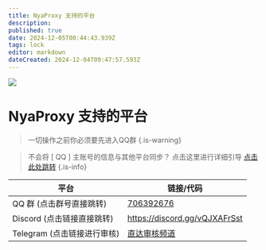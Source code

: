```yaml
---
title: NyaProxy 支持的平台
description: 
published: true
date: 2024-12-05T00:44:43.939Z
tags: lock
editor: markdown
dateCreated: 2024-12-04T09:47:57.593Z
---
```


![](https://img.shields.io/badge/locked-red?style=for-the-badge)
# NyaProxy 支持的平台
> 一切操作之前你必须要先进入QQ群
{.is-warning}

> 不会将 [ QQ ] 主账号的信息与其他平台同步？
点击这里进行详细引导 [点击此处跳转](https://wiki.milkawa.xyz/zh/faq/how-to-bind)
{.is-info}

|平台|链接/代码|
|-|-|
|QQ 群 (点击群号直接跳转) <i class="fa-brands fa-qq"></i> |[706392676](https://qm.qq.com/q/o95GU22ml2)|
|Discord (点击链接直接跳转) <i class="fa-brands fa-discord"></i>|https://discord.gg/vQJXAFrSst|
|Telegram (点击链接进行审核) <i class="fa-brands fa-telegram"></i>|[直达审核频道](https://discord.com/channels/1162375735948869754/1268026398463889429)|